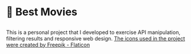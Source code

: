 # 🎥 Best Movies

##
This is a personal project that I developed to exercise API manipulation, filtering results and responsive web design.
<a href="https://www.flaticon.com/free-icons/star" title="star icons">The icons used in the project were created by Freepik - Flaticon</a>
